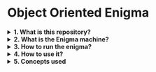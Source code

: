 # Object Oriented Enigma

<details><summary><b> 1. What is this repository?</b></summary></br>

This repository is a digital version of an electromechanical dispositive, made with the purpose of learning about cipher and developing programing skills.<br/>
Using the concepts of object-oriented programming, it was possible to transcript the logic of an electromechanical device into a code, where all the parts were represented into a class with attributes and methods. <br/>
The methods represent the functions of each part, and are encapsulated to be seen only for parts that are connected to each other in the real machine.

---
</details>

<details><summary><b> 2. What is the Enigma machine?</b></summary></br>

The Enigma machine is an encryption device developed and used in the early to mid 20th century to protect commercial, diplomatic and military communication.

---
</details>

<details><summary><b> 3. How to run the enigma?</b></summary></br>

1. To use this application you will need Oracle JDK 8u261 or above (you can download it [here](https://www.oracle.com/java/technologies/javase-downloads.html))

2. Clone this repository to your computer and unzip it. The files will be in a path like this:
    ````
    C:\Users\my_name\Documents\Enigma-Machine
    ````

3. Access this folder in your terminal (Unix users) or CMD (Windows users), using this command:
    ````
    cd "C:\Users\my_name\Documents\Enigma-Machine"
    ```` 

4. Compile and Run the code using the following commands:
   ````
   javac src/EnigmaOOP.java

   java src.EnigmaOOP
   ````  

5. To run the automatic test use these commands:
    ````
    javac test/EncryptDecryptTest.java

    java test.EncryptDecryptTest
    ````

---
</details>

<details><summary><b> 4. How to use it?</b></summary></br>

After running EnigmaOOP, the terminal will ask for a number relative to a rotor file. This number must be between 1 and 5. After this, a letter will set the initial position of the rotor. This process will be repeated for 2 more times until all the 3 rotors are set. 
Save these settings, you'll need them later to decrypt your message.<br>

Write your message, assuming that all special characters, spaces, and numbers will be deleted and every letter will be uppercased. You can use multiple lines. The program will stop receiving words when the word "CAMBIO" is written.<br>

The program will print a code like this: FTWGMOTJIADKNAIHDYEAHVOA on your console. This is your encrypted message. It can be decrypted by setting a new machine with the same initial conditions and the word "CAMBIO" at the end of the message.

---
</details>

<details><summary><b> 5. Concepts used</b></summary></br>

- Object Oriented Programing
  - Abstraction
  - Encapsulation
  - Inheritance
  - Polymorphism
- Packaging
- Data structures

---
</details>


